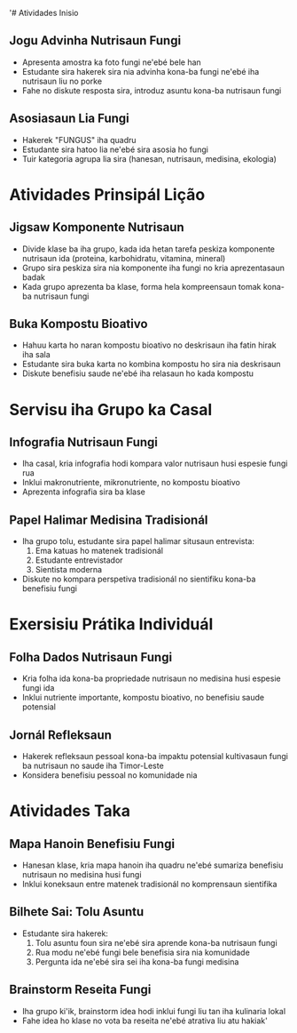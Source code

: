 '# Atividades Inisio

## Jogu Advinha Nutrisaun Fungi
- Apresenta amostra ka foto fungi ne'ebé bele han
- Estudante sira hakerek sira nia advinha kona-ba fungi ne'ebé iha nutrisaun liu no porke
- Fahe no diskute resposta sira, introduz asuntu kona-ba nutrisaun fungi

## Asosiasaun Lia Fungi
- Hakerek "FUNGUS" iha quadru
- Estudante sira hatoo lia ne'ebé sira asosia ho fungi
- Tuir kategoria agrupa lia sira (hanesan, nutrisaun, medisina, ekologia)

# Atividades Prinsipál Lição

## Jigsaw Komponente Nutrisaun
- Divide klase ba iha grupo, kada ida hetan tarefa peskiza komponente nutrisaun ida (proteina, karbohidratu, vitamina, mineral)
- Grupo sira peskiza sira nia komponente iha fungi no kria aprezentasaun badak
- Kada grupo aprezenta ba klase, forma hela kompreensaun tomak kona-ba nutrisaun fungi

## Buka Kompostu Bioativo
- Hahuu karta ho naran kompostu bioativo no deskrisaun iha fatin hirak iha sala
- Estudante sira buka karta no kombina kompostu ho sira nia deskrisaun
- Diskute benefisiu saude ne'ebé iha relasaun ho kada kompostu

# Servisu iha Grupo ka Casal

## Infografia Nutrisaun Fungi
- Iha casal, kria infografia hodi kompara valor nutrisaun husi espesie fungi rua
- Inklui makronutriente, mikronutriente, no kompostu bioativo
- Aprezenta infografia sira ba klase

## Papel Halimar Medisina Tradisionál
- Iha grupo tolu, estudante sira papel halimar situsaun entrevista:
  1. Ema katuas ho matenek tradisionál
  2. Estudante entrevistador
  3. Sientista moderna
- Diskute no kompara perspetiva tradisionál no sientifiku kona-ba benefisiu fungi

# Exersisiu Prátika Individuál

## Folha Dados Nutrisaun Fungi
- Kria folha ida kona-ba propriedade nutrisaun no medisina husi espesie fungi ida
- Inklui nutriente importante, kompostu bioativo, no benefisiu saude potensial

## Jornál Refleksaun
- Hakerek refleksaun pessoal kona-ba impaktu potensial kultivasaun fungi ba nutrisaun no saude iha Timor-Leste
- Konsidera benefisiu pessoal no komunidade nia

# Atividades Taka

## Mapa Hanoin Benefisiu Fungi
- Hanesan klase, kria mapa hanoin iha quadru ne'ebé sumariza benefisiu nutrisaun no medisina husi fungi
- Inklui koneksaun entre matenek tradisionál no komprensaun sientifika

## Bilhete Sai: Tolu Asuntu
- Estudante sira hakerek:
  1. Tolu asuntu foun sira ne'ebé sira aprende kona-ba nutrisaun fungi
  2. Rua modu ne'ebé fungi bele benefisia sira nia komunidade
  3. Pergunta ida ne'ebé sira sei iha kona-ba fungi medisina

## Brainstorm Reseita Fungi
- Iha grupo ki'ik, brainstorm idea hodi inklui fungi liu tan iha kulinaria lokal
- Fahe idea ho klase no vota ba reseita ne'ebé atrativa liu atu hakiak'